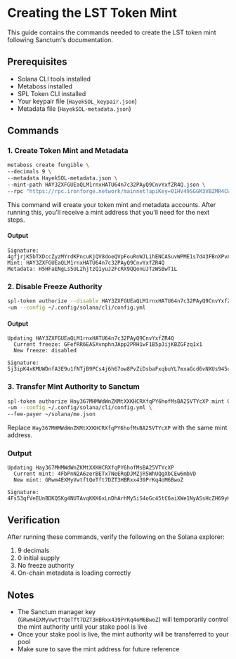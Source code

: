 # Creating the LST Token Mint

This guide contains the commands needed to create the LST token mint following Sanctum's documentation.

## Prerequisites

- Solana CLI tools installed
- Metaboss installed
- SPL Token CLI installed
- Your keypair file (`HayekSOL_keypair.json`)
- Metadata file (`HayekSOL-metadata.json`)

## Commands

### 1. Create Token Mint and Metadata

```bash
metaboss create fungible \
--decimals 9 \
--metadata HayekSOL-metadata.json \
--mint-path HAY3ZXFGUEaQLM1rnxHATU64n7c32PAyQ9CnvYxfZR4Q.json \
--rpc "https://rpc.ironforge.network/mainnet?apiKey=01HV49SGGM3VBZMR4CWW0NBW5D"
```

This command will create your token mint and metadata accounts. After running this, you'll receive a mint address that you'll need for the next steps.

#### Output
```
Signature: 4gfjrjK5bTXDccZyzMYrdKPncuKjQV8doeQVpFouRnWJLihENCASuvWPME1s7d43FBnXPvALGFrBa7bPwBA1KnbN
Mint: HAY3ZXFGUEaQLM1rnxHATU64n7c32PAyQ9CnvYxfZR4Q
Metadata: H5HFaENgLs5UL2hjtzQ1yuJ2FcRX9QQonUJTzWSBwT1L
```

### 2. Disable Freeze Authority

```bash
spl-token authorize --disable HAY3ZXFGUEaQLM1rnxHATU64n7c32PAyQ9CnvYxfZR4Q freeze \
-um --config ~/.config/solana/cli/config.yml
```

#### Output
```
Updating HAY3ZXFGUEaQLM1rnxHATU64n7c32PAyQ9CnvYxfZR4Q
  Current freeze: GFefRR6EASXvnphnJApp2PRH1wF1B5pJijKBZGFzq1x1
  New freeze: disabled

Signature: 5j3ipK4xKMUWDnfA3E9u1fNTjB9PCs4j6h67ow8PvZiDsbaFxqbuYL7mxaGcd6vNXUs945cLd664GPCpAimebX5D
```

### 3. Transfer Mint Authority to Sanctum

```bash
spl-token authorize Hay367MHMWdWnZKMtXXKHCRXfqPY6hofMsBA25VTYcXP mint GRwm4EXMyVwtftQeTft7DZT3HBRxx439PrKq4oM6BwoZ \
-um --config ~/.config/solana/cli/config.yml \
--fee-payer ~/solana/me.json
```

Replace `Hay367MHMWdWnZKMtXXKHCRXfqPY6hofMsBA25VTYcXP` with the same mint address.

### Output
```
Updating Hay367MHMWdWnZKMtXXKHCRXfqPY6hofMsBA25VTYcXP
  Current mint: 4FbPnN2A6zerBETx7NeERqDJMZjR5WhUQgXbCEw6mbVD
  New mint: GRwm4EXMyVwtftQeTft7DZT3HBRxx439PrKq4oM6BwoZ

Signature: 4Fs53qfVeEUnBDKQSKg4NUTAvqKKK6xLnDhArhMy5iS4oGc45tC6aiXWe1NyASsHcZH69yKoeJTYF8NM55LudeY8
```

## Verification

After running these commands, verify the following on the Solana explorer:

1. 9 decimals
2. 0 initial supply
3. No freeze authority
4. On-chain metadata is loading correctly

## Notes

- The Sanctum manager key (`GRwm4EXMyVwtftQeTft7DZT3HBRxx439PrKq4oM6BwoZ`) will temporarily control the mint authority until your stake pool is live
- Once your stake pool is live, the mint authority will be transferred to your pool
- Make sure to save the mint address for future reference 